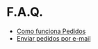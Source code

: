 # F.A.Q.

 - [Como funciona Pedidos](/faq/pedidoexemploA.md)
 - [Enviar pedidos por e-mail](/faq/pedidoemail.md)
 
